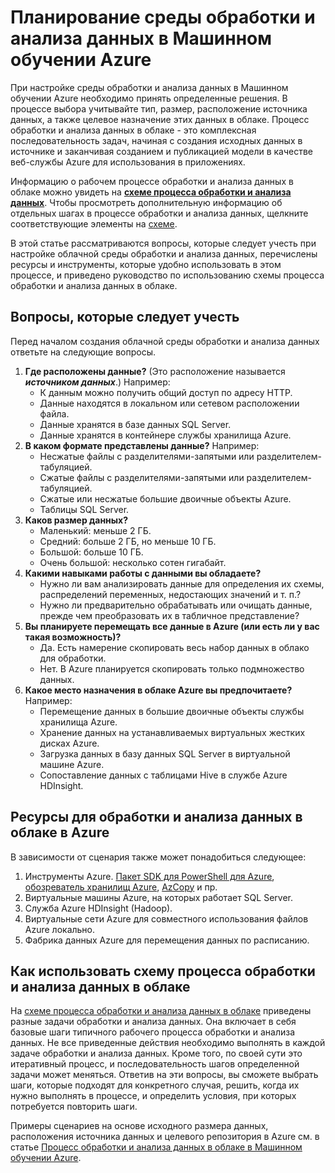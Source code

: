 <properties 
	pageTitle="Планирование облачной среды обработки и анализа данных | Azure" 
	description="Планирование облачной среды обработки и анализа данных" 
	metaKeywords="" 
	services="machine-learning" 
	solutions="" 
	documentationCenter="" 
	authors="msolhab"
	manager="paulettm" 
	editor="cgronlun" />

<tags 
	ms.service="machine-learning" 
	ms.workload="data-services" 
	ms.tgt_pltfrm="na" 
	ms.devlang="na" 
	ms.topic="article" 
	ms.date="03/24/2015" 
	ms.author="mohabib;bradsev" /> 


# Планирование среды обработки и анализа данных в Машинном обучении Azure

При настройке среды обработки и анализа данных в Машинном обучении Azure необходимо принять определенные решения. В процессе выбора учитывайте тип, размер, расположение источника данных, а также целевое назначение этих данных в облаке. Процесс обработки и анализа данных в облаке - это комплексная последовательность задач, начиная с создания исходных данных в источнике и заканчивая созданием и публикацией модели в качестве веб-службы Azure для использования в приложениях.

Информацию о рабочем процессе обработки и анализа данных в облаке можно увидеть на **[схеме процесса обработки и анализа данных](machine-learning-data-science-how-to-create-machine-learning-service.md)**. Чтобы просмотреть дополнительную информацию об отдельных шагах в процессе обработки и анализа данных, щелкните соответствующие элементы на [схеме](machine-learning-data-science-how-to-create-machine-learning-service.md).

В этой статье рассматриваются вопросы, которые следует учесть при настройке облачной среды обработки и анализа данных, перечислены ресурсы и инструменты, которые удобно использовать в этом процессе, и приведено руководство по использованию схемы процесса обработки и анализа данных в облаке.

## Вопросы, которые следует учесть

Перед началом создания облачной среды обработки и анализа данных ответьте на следующие вопросы.

1. **Где расположены данные?** (Это расположение называется ***источником данных***.) Например:
	- К данным можно получить общий доступ по адресу HTTP.
	- Данные находятся в локальном или сетевом расположении файла.
	- Данные хранятся в базе данных SQL Server.
	- Данные хранятся в контейнере службы хранилища Azure.
2. **В каком формате представлены данные?** Например:
    - Несжатые файлы с разделителями-запятыми или разделителем-табуляцией.
    - Сжатые файлы с разделителями-запятыми или разделителем-табуляцией.
	- Сжатые или несжатые большие двоичные объекты Azure.
	- Таблицы SQL Server.
3. **Каков размер данных?**
    - Маленький: меньше 2 ГБ.
    - Средний: больше 2 ГБ, но меньше 10 ГБ.
	- Большой: больше 10 ГБ.
	- Очень большой: несколько сотен гигабайт.
4. **Какими навыками работы с данными вы обладаете?**
    - Нужно ли вам анализировать данные для определения их схемы, распределений переменных, недостающих значений и т. п.? 
	- Нужно ли предварительно обрабатывать или очищать данные, прежде чем преобразовать их в табличное представление? 
5. **Вы планируете перемещать все данные в Azure (или есть ли у вас такая возможность)?**
    - Да. Есть намерение скопировать весь набор данных в облако для обработки.
	- Нет. В Azure планируется скопировать только подмножество данных.
6. **Какое место назначения в облаке Azure вы предпочитаете?** Например:
	- Перемещение данных в большие двоичные объекты службы хранилища Azure.
	- Хранение данных на устанавливаемых виртуальных жестких дисках Azure.
	- Загрузка данных в базу данных SQL Server в виртуальной машине Azure.
	- Сопоставление данных с таблицами Hive в службе Azure HDInsight.

## Ресурсы для обработки и анализа данных в облаке в Azure

В зависимости от сценария также может понадобиться следующее:

1.  Инструменты Azure. [Пакет SDK для PowerShell для Azure](../install-configure-powershell.md), [обозреватель хранилищ Azure](http://azurestorageexplorer.codeplex.com/), [AzCopy](../storage-use-azcopy.md) и пр.
2.  Виртуальные машины Azure, на которых работает SQL Server.
3.  Служба Azure HDInsight (Hadoop).
4.  Виртуальные сети Azure для совместного использования файлов Azure локально.
5.  Фабрика данных Azure для перемещения данных по расписанию.


## Как использовать схему процесса обработки и анализа данных в облаке

На [схеме процесса обработки и анализа данных в облаке](machine-learning-data-science-how-to-create-machine-learning-service.md) приведены разные задачи обработки и анализа данных. Она включает в себя базовые шаги типичного рабочего процесса обработки и анализа данных. Не все приведенные действия необходимо выполнять в каждой задаче обработки и анализа данных. Кроме того, по своей сути это итеративный процесс, и последовательность шагов определенной задачи может меняться. Ответив на эти вопросы, вы сможете выбрать шаги, которые подходят для конкретного случая, решить, когда их нужно выполнять в процессе, и определить условия, при которых потребуется повторить шаги.

Примеры сценариев на основе исходного размера данных, расположения источника данных и целевого репозитория в Azure см. в статье [Процесс обработки и анализа данных в облаке в Машинном обучении Azure](../hmachine-learning-data-science-plan-sample-scenarios.md).



<!--HONumber=49--> 
